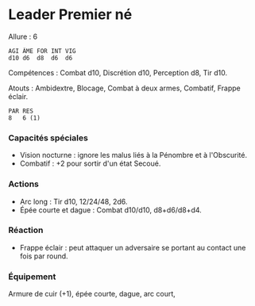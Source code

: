# Leader Premier né

Allure : 6

	AGI	ÂME	FOR	INT	VIG
	d10	d6	d8	d6	d6

Compétences : Combat d10, Discrétion d10, Perception d8, Tir d10.

Atouts : Ambidextre, Blocage, Combat à deux armes, Combatif, Frappe éclair.

	PAR	RES
	8	6 (1)

### Capacités spéciales
- Vision nocturne : ignore les malus liés à la Pénombre et à l'Obscurité.
- Combatif : +2 pour sortir d'un état Secoué.

### Actions
- Arc long : Tir d10, 12/24/48, 2d6.
- Épée courte et dague : Combat d10/d10, d8+d6/d8+d4.

### Réaction 
- Frappe éclair : peut attaquer un adversaire se portant au contact une fois par round.

### Équipement
Armure de cuir (+1), épée courte, dague, arc court,
